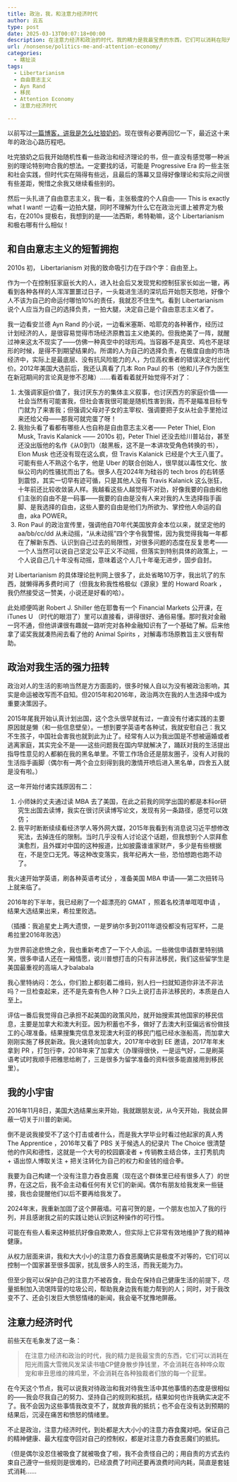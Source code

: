```yaml
---
title: 政治，我，和注意力经济时代
author: 云五
type: post
date: 2025-03-13T00:07:18+00:00
description: 在注意力经济和政治的时代，我的精力是我最宝贵的东西，它们可以消耗在阳光雨露大雪微风发呆读书嗑CP健身散步挣钱里，不会消耗在各种哗众取宠和审丑思维的辣鸡里，不会消耗在各种独裁者们放的每一个屁里。
url: /nonsense/politics-me-and-attention-economy/
categories:
  - 瞎扯淡
tags:
  - Libertarianism
  - 自由意志主义
  - Ayn Rand
  - 移民
  - Attention Economy
  - 注意力经济时代

---
```



以前写过[一篇博客，讲我是怎么吐狼奶的](/reading/understand-the-past-and-the-future/)。现在很有必要再回忆一下，最近这十来年的政治心路历程吧。

吐完狼奶之后我开始随机性看一些政治和经济理论的书，但一直没有感觉哪一种派别的理论特别吻合我的想法。一定要找的话，可能是 Progressive Era 的一些主张和社会实践，但时代实在隔得有些远，且最后的落幕又显得好像理论和实际之间很有些差距，惋惜之余我又继续看些别的。

然后一头扎进了自由意志主义，我一看，主张极度的个人自由—— This is exactly what I want! 一边看一边拍大腿，同时不理解为什么它在政治光谱上被界定为极右，在2010s 提极右，我想到的是——法西斯，希特勒嘛，这个 Libertarianism 和极右哪有什么相似！

## 和自由意志主义的短暂拥抱

2010s 初， Libertarianism 对我的致命吸引力在于四个字：自由至上。

作为一个在控制狂家庭长大的人，进入社会后又发现党和控制狂家长如出一辙，再看到各种各样的人浑浑噩噩过日子，一头栽进生活的深坑后开始怨天怨地，好像个人不该为自己的命运付哪怕10%的责任，我就忍不住生气。看到 Libertarianism 说个人应当为自己的选择负责，一拍大腿，决定自己是个自由意志主义者了。

我一边看安兰德 Ayn Rand 的小说，一边看米塞斯、哈耶克的各种著作，经历过计划经济的人，是很容易觉得市场经济原教旨主义绝美的。但我绝美了一阵，就醒过神来这太不现实了——仿佛一种真空中的球形鸡。当容器不是真空、鸡也不是球形的时候，是得不到期望结果的。所谓的人为自己的选择负责，在极度自由的市场经济中，实际上是最底层、没有抗风险能力的人，为位高权重者的错误决定付出代价。2012年美国大选前后，我还认真看了几本 Ron Paul 的书（他和儿子作为医生在新冠期间的言论真是惨不忍睹）……看着看着就开始觉得不对了：
1. 太强调家庭价值了，我讨厌东方的集体主义叙事，也讨厌西方的家庭价值——社会当然有可能害我，但社会害我很可能是随机性害到我，而不是瞄准目标专门就为了来害我；但强调父母对子女的主宰权、强调要把子女从社会手里抢过来还给父母——那我可就完蛋了呀！
2. 我抬头看了看都有哪些人也自称是自由意志主义者—— Peter Thiel, Elon Musk, Travis Kalanick —— 2010s 初，Peter Thiel 还没去给川普站台，甚至还没出版他的名作《从0到1》（敲黑板，这不是一本讲攻受角色转换的书），Elon Musk 也还没有现在这么疯，但 Travis Kalanick 已经是个大王八蛋了。可能有些人不熟这个名字，他是 Uber 的联合创始人，很早就以毒性文化、放纵公司内的性骚扰而出了名。很多人在2024年为硅谷的 tech bros 的右转感到震惊，其实一切早有迹可循，只是其他人没有 Travis Kalanick 这么张狂，十年前还比较收敛装人样。我越看这些人越觉得不对劲，好像我要的自由和他们主张的自由不是一码事——我要的自由是没有人来对我的人生选择指手画脚、是我选择的自由，这些人要的自由是他们为所欲为、掌控他人命运的自由，aka POWER。
3. Ron Paul 的政治宣传里，强调他自70年代美国放弃金本位以来，就坚定他的 aa/bb/cc/dd 从未动摇，“从未动摇”四个字令我警惕，因为我觉得我每一年都在了解新东西、认识到自己过去的局限性，对很多问题的态度在反复思考——一个人当然可以说自己坚定公平正义不动摇，但落实到特别具体的政策上，一个人说自己几十年没有动摇，意味着这个人几十年毫无进步，固步自封。

对 Libertarianism 的具体理论批判网上很多了，此处省略10万字，我出坑了的东西，就懒得再多费时间了（但我友称我性格极似《源泉》里的 Howard Roark ，我仍然接受这一赞美，小说还是好看的哈）。

此处顺便鸣谢 Robert J. Shiller 他在耶鲁有一个 Financial Markets 公开课，在 iTunes U （时代的眼泪了）里可以直接看，讲得很好、通俗易懂。那时我对金融一窍不通，但他讲课很有趣就一路听完对各种金融知识有了一个基础了解。后来他拿了诺奖我就凑热闹去看了他的 Animal Spirits ，对解毒市场原教旨主义很有帮助。



## 政治对我生活的强力扭转

政治对人的生活的影响当然是方方面面的，很多时候人自以为没有被政治影响，其实是命运被改写而不自知。但2015年和2016年，政治两次在我的人生选择中成为重要决策因子。

2015年尾我开始认真计划出国，这个念头很早就有过，一直没有付诸实践的主要原因就是懒（和一些信息壁垒）。一想到要学英语考各种试，我就安慰自己：我又不生孩子，中国社会害我也就到此为止了。经常有人以为我出国是不想被逼婚或者逃离家庭，其实完全不是——这些问题我在国内早就解决了，踊跃对我的生活提出指导性意见的人都躺在我的黑名单里。不管工作场合还是朋友圈子，没有人对我的生活指手画脚（偶尔有一两个会立刻得到我的激情开喷后进入黑名单，四舍五入就是没有啦。）

这一年开始付诸实践原因有二：
1. 小师妹的丈夫通过读 MBA 去了美国，在此之前我的同学出国的都是本科or研究生出国去读博，我实在很讨厌读博写论文，发现有另一条路径，感觉可以效仿；
2. 我平时断断续续看经济学人等外网大媒，2015年我看到有消息说习近平想修改宪法，去掉连任的限制。当时几乎没有人讨论这个话题，但我想到个人崇拜愈演愈烈，且外媒对中国的这种报道，比如披露谁谁家财产，多少是有些根据在，不是空口无凭。等这种改变落实，我年纪再大一些，恐怕想跑也跑不动了。

我火速开始学英语，刷各种英语考试分 ，准备美国 MBA 申请——第二次扭转马上就来临了。

2016年的下半年，我已经刷了一个超漂亮的 GMAT ，照着名校清单哐哐申请 ，结果大选结果出来，希拉里败选。

（插播：我追星史上两大遗恨，一是罗纳尔多到2011年退役都没有冠军杯，二是希拉里2016年败选）

为世界前途悲愤之余，我也重新考虑了一下个人命运。一些微信申请群里特别搞笑，很多申请人还在一厢情愿，说川普想打击的只有非法移民，我们这些留学生是美国最重视的高端人才balabala

我心里特纳闷：怎么，你们脸上都刻着二维码，别人扫一扫就知道你非法不非法吗？一旦检查起来，还不是先查有色人种？口头上说打击非法移民的，本质是白人至上。

评估一番后我觉得自己承担不起美国的政策风险，就开始搜索其他国家的移民信息，主要是加拿大和澳大利亚。因为积蓄也不多，做好了去澳大利亚偏远省份做技工的心理准备。结果搜集完信息发现澳大利亚的移民门槛已经水涨船高，而加拿大刚刚实施了移民新政。我火速转向加拿大，2017年中收到 EE 邀请，2017年年末拿到 PR ，打包行李，2018年来了加拿大（办理得很快，一是运气好，二是刷英语考试时我顺手把雅思给刷了，三是很多为留学准备的资料很多能直接用到移民里）。


## 我的小宇宙

2016年11月8日，美国大选结果出来开始，我就跟朋友说，从今天开始，我就会屏蔽一切关于川普的新闻。

倒不是说我接受不了这个打击或者什么，而是我大学毕业时看过他起家的真人秀 The Apprentice ，2016年又看了 PBS 关于候选人的纪录片 The Choice 很清楚他的作风和德性，这就是一个大号的校园霸凌者 + 传销教主结合体，主打秀肌肉 + 语出惊人博取关注 + 把关注转化为自己的权力和金钱的组合拳。

我要为自己构建一个没有注意力吞食恶魔（现在这个群体里已经有很多人了）的世界，在这之后，我不会主动看任何有关它们的新闻。偶尔有朋友给我发来一些链接，我也会提醒他们以后不要再给我发了。

2024年末，我重新加固了这个屏蔽墙。可喜可贺的是，一个朋友也加入了我的行列，并且感谢我之前的实践让她认识到这种操作的可行性。

可能在有些人看来这种抵抗好像自欺欺人，但实际上它非常有效地维护了我的精神健康。

从权力层面来讲，我和大大小小的注意力吞食恶魔确实是极度不对等的，它们可以控制一个国家甚至很多国家，扰乱很多人的生活，而我无能为力。

但至少我可以保护自己的注意力不被吞食，我会在保持自己健康生活的前提下，尽量抵制加入流氓阵营的垃圾公司，帮助我身边我有能力帮到的人；同时，对于我改变不了、还会引发巨大愤怒情绪的新闻，我会毫不犹豫地屏蔽。

## 注意力经济时代

前些天在毛象发了这一条：

> 在注意力经济和政治的时代，我的精力是我最宝贵的东西，它们可以消耗在阳光雨露大雪微风发呆读书嗑CP健身散步挣钱里，不会消耗在各种哗众取宠和审丑思维的辣鸡里，不会消耗在各种独裁者们放的每一个屁里。

在今天这个节点，我可以说我对待政治和我对待我生活中其他事情的态度是很相似的——我会尽我自己的努力、坚持自己的规则和抵抗，结果如何也许我确实决定不了。我不会因为这些事情我改变不了，就放弃我的抵抗；也不会在没有达到预期的结果后，沉浸在痛苦和愤怒的情绪里。

不止是政治，注意力经济时代，到处都是大大小小的注意力吞食魔对吧。保证自己的精神健康、最大程度夺回对自己的控制权，都是对注意力吞食恶魔们的抵抗。

（但是偶尔没忍住被吸食了就被吸食了啦，我不会责怪自己的；用自责的方式去约束自己遵守一些规则是很难的，已经浪费了时间还要再浪费时间内耗，简直是套娃式消耗……
